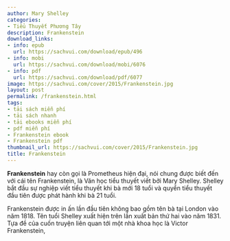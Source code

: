 ```yaml
---
author: Mary Shelley
categories:
- Tiểu Thuyết Phương Tây
description: Frankenstein
download_links:
- info: epub
  url: https://sachvui.com/download/epub/496
- info: mobi
  url: https://sachvui.com/download/mobi/6076
- info: pdf
  url: https://sachvui.com/download/pdf/6077
image: https://sachvui.com/cover/2015/Frankenstein.jpg
layout: post
permalink: /frankenstein.html
tags:
- tải sách miễn phí
- tải sách nhanh
- tải ebooks miễn phí
- pdf miễn phí
- Frankenstein ebook
- Frankenstein pdf
thumbnail_url: https://sachvui.com/cover/2015/Frankenstein.jpg
title: Frankenstein
---
```


 <div class="item-desc text-justify"> <p><strong>Frankenstein</strong> hay còn gọi là Prometheus hiện đại, nói chung được biết đến với cái tên Frankenstein, là Văn học tiểu thuyết viết bởi Mary Shelley. Shelley bắt đầu sự nghiệp viết tiểu thuyết khi bà mới 18 tuổi và quyển tiểu thuyết đầu tiên được phát hành khi bà 21 tuổi.</p><p>Frankenstein được in ấn lần đầu tiên không bao gồm tên bà tại London vào năm 1818. Tên tuổi Shelley xuất hiện trên lần xuất bản thứ hai vào năm 1831. Tựa đề của cuốn truyện liên quan tới một nhà khoa học là Victor Frankenstein,</p> </div>